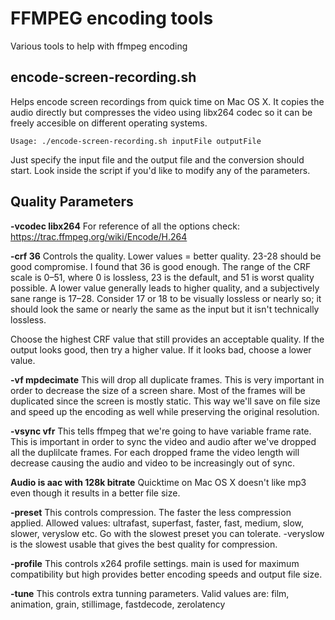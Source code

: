 # FFMPEG encoding tools
Various tools to help with ffmpeg encoding

## encode-screen-recording.sh
Helps encode screen recordings from quick time on Mac OS X. It copies the audio directly but compresses the video using libx264 codec so it can be freely accesible on different operating systems.

```
Usage: ./encode-screen-recording.sh inputFile outputFile
```
Just specify the input file and the output file and the conversion should start. Look inside the script if you'd like to modify any of the parameters.

## Quality Parameters
**-vcodec libx264**
For reference of all the options check: https://trac.ffmpeg.org/wiki/Encode/H.264

**-crf 36**
Controls the quality. Lower values = better quality. 23-28 should be good compromise. I found that 36 is good enough. The range of the CRF scale is 0–51, where 0 is lossless, 23 is the default, and 51 is worst quality possible.
A lower value generally leads to higher quality, and a subjectively sane range is 17–28. Consider 17 or 18 to be visually lossless or nearly so; it should look the same or nearly the same as the input but it isn't technically lossless.

Choose the highest CRF value that still provides an acceptable quality. If the output looks good, then try a higher value. If it looks bad, choose a lower value.

**-vf mpdecimate**
This will drop all duplicate frames. This is very important in order to decrease the size of a screen share. Most of the
frames will be duplicated since the screen is mostly static. This way we'll save on file size and speed up the encoding as well
while preserving the original resolution.

**-vsync vfr**
This tells ffmpeg that we're going to have variable frame rate. This is important in order to sync the video and audio after we've dropped all the duplilcate frames. For each dropped frame the video length will decrease causing the audio and video to be increasingly out of sync.

**Audio is aac with 128k bitrate**
Quicktime on Mac OS X doesn't like mp3 even though it results in a better file size.

**-preset**
This controls compression. The faster the less compression applied. Allowed values: ultrafast, superfast, faster, fast, medium, slow, slower, veryslow etc. Go with the slowest preset you can tolerate. -veryslow is the slowest usable that gives the best quality for compression.

**-profile**
This controls x264 profile settings. main is used for maximum compatibility but high provides better encoding speeds and output file size.

**-tune**
This controls extra tunning parameters. Valid values are: film, animation, grain, stillimage, fastdecode, zerolatency
